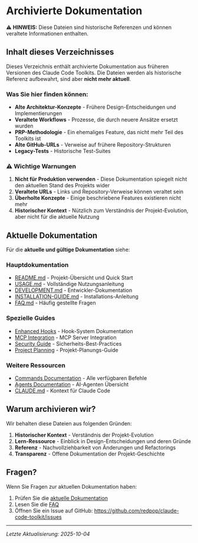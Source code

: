 # Archivierte Dokumentation

⚠️ **HINWEIS:** Diese Dateien sind historische Referenzen und können veraltete Informationen enthalten.

## Inhalt dieses Verzeichnisses

Dieses Verzeichnis enthält archivierte Dokumentation aus früheren Versionen des Claude Code Toolkits. Die Dateien werden als historische Referenz aufbewahrt, sind aber **nicht mehr aktuell**.

### Was Sie hier finden können:

- **Alte Architektur-Konzepte** - Frühere Design-Entscheidungen und Implementierungen
- **Veraltete Workflows** - Prozesse, die durch neuere Ansätze ersetzt wurden
- **PRP-Methodologie** - Ein ehemaliges Feature, das nicht mehr Teil des Toolkits ist
- **Alte GitHub-URLs** - Verweise auf frühere Repository-Strukturen
- **Legacy-Tests** - Historische Test-Suites

### ⚠️ Wichtige Warnungen

1. **Nicht für Produktion verwenden** - Diese Dokumentation spiegelt nicht den aktuellen Stand des Projekts wider
2. **Veraltete URLs** - Links und Repository-Verweise können veraltet sein
3. **Überholte Konzepte** - Einige beschriebene Features existieren nicht mehr
4. **Historischer Kontext** - Nützlich zum Verständnis der Projekt-Evolution, aber nicht für die aktuelle Nutzung

## Aktuelle Dokumentation

Für die **aktuelle und gültige Dokumentation** siehe:

### Hauptdokumentation
- [README.md](../../README.md) - Projekt-Übersicht und Quick Start
- [USAGE.md](../USAGE.md) - Vollständige Nutzungsanleitung
- [DEVELOPMENT.md](../DEVELOPMENT.md) - Entwickler-Dokumentation
- [INSTALLATION-GUIDE.md](../INSTALLATION-GUIDE.md) - Installations-Anleitung
- [FAQ.md](../FAQ.md) - Häufig gestellte Fragen

### Spezielle Guides
- [Enhanced Hooks](../guides/ENHANCED-HOOKS.md) - Hook-System Dokumentation
- [MCP Integration](../guides/MCP-INTEGRATION.md) - MCP Server Integration
- [Security Guide](../guides/SECURITY-GUIDE.md) - Sicherheits-Best-Practices
- [Project Planning](../guides/PROJECT-PLANNING-GUIDE.md) - Projekt-Planungs-Guide

### Weitere Ressourcen
- [Commands Documentation](../commands/) - Alle verfügbaren Befehle
- [Agents Documentation](../agents/) - AI-Agenten Übersicht
- [CLAUDE.md](../../CLAUDE.md) - Kontext für Claude Code

## Warum archivieren wir?

Wir behalten diese Dateien aus folgenden Gründen:

1. **Historischer Kontext** - Verständnis der Projekt-Evolution
2. **Lern-Ressource** - Einblick in Design-Entscheidungen und deren Gründe
3. **Referenz** - Nachvollziehbarkeit von Änderungen und Refactorings
4. **Transparenz** - Offene Dokumentation der Projekt-Geschichte

## Fragen?

Wenn Sie Fragen zur aktuellen Dokumentation haben:

1. Prüfen Sie die [aktuelle Dokumentation](../README.md)
2. Lesen Sie die [FAQ](../FAQ.md)
3. Öffnen Sie ein Issue auf GitHub: https://github.com/redpop/claude-code-toolkit/issues

---

*Letzte Aktualisierung: 2025-10-04*

